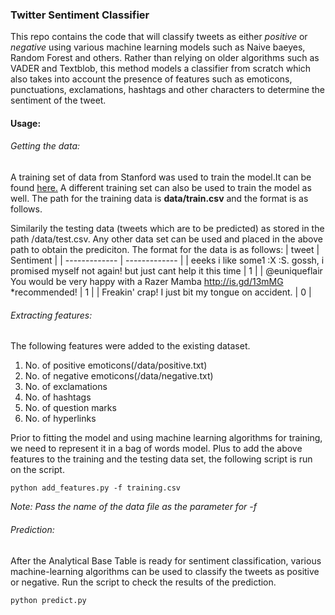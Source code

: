 ### Twitter Sentiment Classifier

This repo contains the code that will classify tweets as either _positive_ or _negative_ using various machine learning models such as Naive baeyes, Random Forest and others. 
Rather than relying on older algorithms such as VADER and Textblob, this method models a classifier from scratch which also takes into account the presence of features such as emoticons, punctuations, exclamations, hashtags and other characters to determine the sentiment of the tweet.

#### **Usage:**

######  Getting the data:

A training set of data from Stanford was used to train the model.It can be found [here.](http://cs.stanford.edu/people/alecmgo/trainingandtestdata.zip) 
A different training set can also be used to train the model as well. The path for the training data is **data/train.csv** and the format is as follows.



Similarily the testing data (tweets which are to be predicted) as stored in the path /data/test.csv.
Any other data set can be used and placed in the above path to obtain the prediciton.
The format for the data is as follows:
| tweet  | Sentiment |
| ------------- | ------------- |
| eeeks i like some1 :X :S. gossh, i promised myself not again! but just cant help it this time   | 1  |
| @euniqueflair You would be very happy with a Razer Mamba  http://is.gd/13mMG *recommended!  | 1  |
| Freakin' crap! I just bit my tongue on accident.  | 0  |

###### Extracting features:

The following features were added to the existing dataset.
1. No. of positive emoticons(/data/positive.txt)
2. No. of negative emoticons(/data/negative.txt)
3. No. of exclamations
4. No. of hashtags
5. No. of question marks
6. No. of hyperlinks

Prior to fitting the model and using machine learning algorithms for training, we need to represent it in a bag of words model. Plus to add the above features to the training and the testing data set, the following script is run on the script.
```
python add_features.py -f training.csv
```
_Note: Pass the name of the data file as the parameter for -f_

###### Prediction:

After the Analytical Base Table is ready for sentiment classification, various machine-learning algorithms can be used to classify the tweets as positive or negative.
Run the script to check the results of the prediction.
```
python predict.py
```
